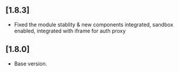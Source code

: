 
## [1.8.3]
- Fixed the module stablity & new components integrated, sandbox enabled, integrated with iframe for auth proxy

## [1.8.0]
- Base version.
